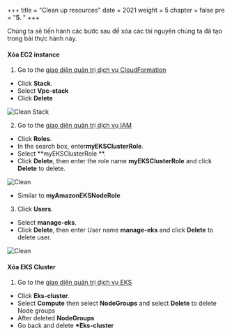 +++
title = "Clean up resources"
date = 2021
weight = 5
chapter = false
pre = "<b>5. </b>"
+++

Chúng ta sẽ tiến hành các bước sau để xóa các tài nguyên chúng ta đã tạo trong bài thực hành này.

#### Xóa EC2 instance

1. Go to the [giao diện quản trị dịch vụ CloudFormation](https://ap-southeast-1.console.aws.amazon.com/cloudformation/home?region=ap-southeast-1)

- Click **Stack**.
- Select **Vpc-stack**
- Click **Delete**

![Clean Stack](/images/5.cleanup/5.deletestack.png)

2. Go to the [giao diện quản trị dịch vụ IAM](https://console.aws.amazon.com/iamv2/home#/home)

- Click **Roles**.
- In the search box, enter**myEKSClusterRole**.
- Select **myEKSClusterRole **.
- Click **Delete**, then enter the role name **myEKSClusterRole** and click **Delete** to delete.

![Clean](/images/5.cleanup/5.cleanrole.png)

- Similar to **myAmazonEKSNodeRole**

3. Click **Users**.

- Select **manage-eks**.
- Click **Delete**, then enter User name **manage-eks** and click **Delete** to delete user.

![Clean](/images/5.cleanup/5.deleteuser.png)

#### Xóa EKS Cluster

1. Go to the [giao diện quản trị dịch vụ EKS](https://ap-southeast-1.console.aws.amazon.com/eks/home?region=ap-southeast-1)

- Click **Eks-cluster**.
- Select **Compute** then select **NodeGroups** and select **Delete** to delete Node groups
- After deleted **NodeGroups**
- Go back and delete **\*Eks-cluster**
